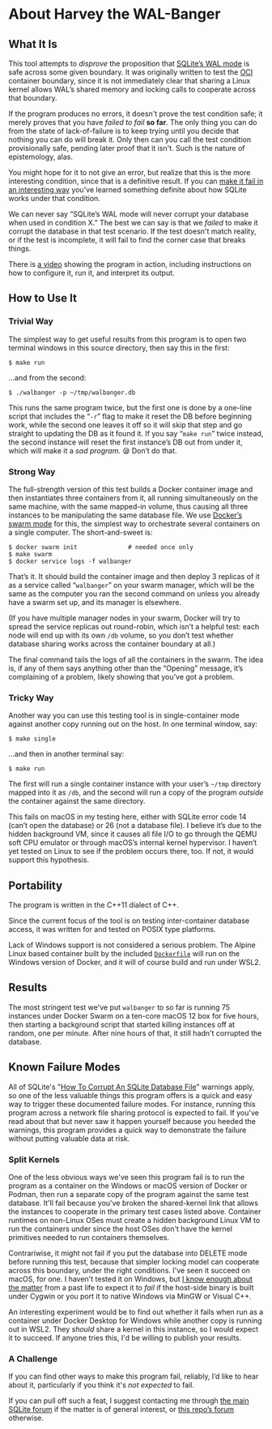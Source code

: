 # About Harvey the WAL-Banger

## What It Is

This tool attempts to *disprove* the
proposition that [SQLite’s WAL mode][WALdoc] is safe across some given boundary.
It was originally written to test the [OCI] container boundary, since it
is not immediately clear that sharing a Linux kernel allows WAL’s
shared memory and locking calls to cooperate across that boundary.

If the program produces no errors, it doesn't prove the test condition
safe; it merely proves that you have *failed to fail* **so far**. The
only thing you can do from the state of lack-of-failure is
to keep trying until you decide that nothing you can do will break it.
Only then can you call the test condition provisionally safe, pending
later proof that it isn't. Such is the nature of epistemology, alas.

You might hope for it to not give an error, but realize that this is the
more interesting condition, since that is a definitive result. If you can
[make it fail in an interesting way](#failure-modes) you've learned something
definite about how SQLite works under that condition.

We can never say “SQLite’s WAL mode will never corrupt
your database when used in condition X.”  The best we can
say is that we *failed* to make it corrupt the database in that test
scenario. If the test doesn't match reality, or if the test is incomplete,
it will fail to find the corner case that breaks things.

There is [a video](https://vimeo.com/754113094) showing the program in
action, including instructions on how to configure it, run it, and
interpret its output.

[OCI]:    https://opencontainers.org/
[WALdoc]: https://www.sqlite.org/wal.html


## <a id="how"></a>How to Use It

### Trivial Way

The simplest way to get useful results from this program is to open two
terminal windows in this source directory, then say this in the first:

```shell
$ make run
```

…and from the second:

```shell
$ ./walbanger -p ~/tmp/walbanger.db
```

This runs the same program twice, but the first one is done by a
one-line script that includes the “`-r`” flag to make it reset the DB
before beginning work, while the second one leaves it off so it will
skip that step and go straight to updating the DB as it found it.  If
you say “`make run`” twice instead, the second instance will reset the
first instance’s DB out from under it, which will make it a *sad
program.* 😪 Don’t do that.


### Strong Way

The full-strength version of this test builds a Docker container image
and then instantiates three containers from it, all running
simultaneously on the same machine, with the same mapped-in volume, thus
causing all three instances to be manipulating the same database file.
We use [Docker’s swarm mode][dsm] for this, the simplest way to
orchestrate several containers on a single computer.  The
short-and-sweet is:

```shell
$ docker swarm init              # needed once only
$ make swarm
$ docker service logs -f walbanger
```

That’s it.  It should build the container image and then deploy 3
replicas of it as a service called “`walbanger`” on your swarm manager,
which will be the same as the computer you ran the second command on
unless you already have a swarm set up, and its manager is elsewhere.

(If you have multiple manager nodes in your swarm, Docker will try to
spread the service replicas out round-robin, which isn’t a helpful test:
each node will end up with its own `/db` volume, so you don’t test
whether database sharing works across the container boundary at all.)

The final command tails the logs of all the containers in the swarm.
The idea is, if any of them says anything other than the “Opening”
message, it’s complaining of a problem, likely showing that you’ve got a
problem.


### Tricky Way

Another way you can use this testing tool is in single-container mode
against another copy running out on the host.  In one terminal window,
say:

```she]l
$ make single
```

…and then in another terminal say:

```shell
$ make run
```

The first will run a single container instance with your user’s `~/tmp`
directory mapped into it as `/db`, and the second will run a copy of the
program *outside* the container against the same directory.

This fails on macOS in my testing here, either with SQLite error code 14
(can’t open the database) or 26 (not a database file).  I believe it’s
due to the hidden background VM, since it causes all file I/O to go
through the QEMU soft CPU emulator or through macOS’s internal kernel
hypervisor. I haven’t yet tested on Linux to see if the problem occurs
there, too. If not, it would support this hypothesis.



## <a id="portability"></a>Portability

The program is written in the C++11 dialect of C++.

Since the current focus of the tool is on testing inter-container
database access, it was written for and tested on POSIX type platforms.

Lack of Windows support is not considered a serious problem. The Alpine
Linux based container built by the included [`Dockerfile`](./Dockerfile)
will run on the Windows version of Docker, and it will of course build and
run under WSL2.


## <a id="results"></a>Results

The most stringent test we've put `walbanger` to so far is running 75 instances
under Docker Swarm on a ten-core macOS 12 box for five hours, then starting a
background script that started killing instances off at random, one per minute.
After nine hours of that, it still hadn't corrupted the database.


## <a id="failure-modes"></a>Known Failure Modes

All of SQLite's "[How To Corrupt An SQLite Database File][sqcor]" warnings
apply, so one of the less valuable things this program offers is a quick
and easy way to trigger these documented failure modes. For instance, running
this program across a network file sharing protocol is expected to fail.
If you've read about that but never saw it happen yourself because you
heeded the warnings, this program provides a quick way to demonstrate
the failure without putting valuable data at risk.


### Split Kernels

One of the less obvious ways we've seen this program fail is to run the
program as a container on the Windows or macOS version of Docker or
Podman, then run a separate copy of the program against the same test
database. It'll fail because you've broken the shared-kernel link that
allows the instances to cooperate in the primary test cases listed
above. Container runtimes on non-Linux OSes must create a hidden
background Linux VM to run the containers under since the host OSes
don't have the kernel primitives needed to run containers themselves.

Contrariwise, it might not fail if you put the database into DELETE mode
before running this test, because that simpler locking model can
cooperate across this boundary, under the right conditions. I've seen it
succeed on macOS, for one. I haven't tested it on Windows, but [I know
enough about the matter][sqlk] from a past life to expect it to *fail*
if the host-side binary is built under Cygwin or you port it to native
Windows via MinGW or Visual C++.

An interesting experiment would be to find out whether it fails when run
as a container under Docker Desktop for Windows while another copy is
running out in WSL2. They *should* share a kernel in this instance, so I
would expect it to succeed. If anyone tries this, I'd be willing to
publish your results.


### A Challenge

If you can find other ways to make this program fail, reliably, I’d like to
hear about it, particularly if you think it's *not expected* to fail.

If you can pull off such a feat, I suggest contacting me through
[the main SQLite forum][for1] if the matter is of general interest, or
[this repo’s forum][for2] otherwise.

[sqcor]: https://www.sqlite.org/howtocorrupt.html


<div id="this-space-left-blank-intentionally" style="height:50em"></div>

[dsm]:  https://docs.docker.com/engine/swarm/
[for1]: https://sqlite.org/forum
[for2]: https://tangentsoft.com/sqlite/forum
[sqlk]: https://stackoverflow.com/a/11887905/142454
